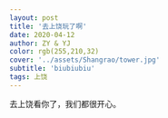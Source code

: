 ```yaml
---
layout: post
title: '去上饶玩了啊'
date: 2020-04-12
author: ZY & YJ
color: rgb(255,210,32)
cover: '../assets/Shangrao/tower.jpg'
subtitle: 'biubiubiu'
tags: 上饶
---
```

去上饶看你了，我们都很开心。




